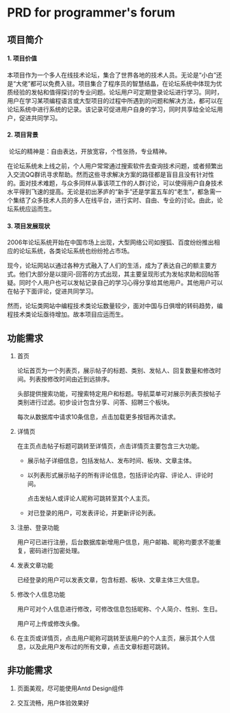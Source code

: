 # PRD for programmer's forum

## 项目简介

#### 1. 项目价值

​		本项目作为一个多人在线技术论坛，集合了世界各地的技术人员。无论是“小白”还是“大佬”都可以免费入驻。项目集合了程序员的智慧结晶，在论坛系统中体现为优质经验的发帖和值得探讨的专业问题。论坛用户可定期登录论坛进行学习。同时，用户在学习某项编程语言或大型项目的过程中所遇到的问题和解决方法，都可以在论坛系统中进行系统的记录。该记录可促进用户自身的学习，同时共享给全论坛用户，促进共同学习。

#### 2. 项目背景

​		论坛的精神是：自由表达，开放宽容，个性张扬，专业精神。

​		在论坛系统未上线之前，个人用户常常通过搜索软件去查询技术问题，或者频繁出入交流QQ群讯寻求帮助。然而这些寻求解决方案的路径都是盲目且没有针对性的。面对技术难题，与众多同样从事该项工作的人群讨论，可以使得用户自身技术水平得到飞速的提高。无论是初出茅庐的“新手”还是学富五车的“老生”，都急需一个集结了众多技术人员的多人在线平台，进行实时、自由、专业的讨论。由此，论坛系统应运而生。

#### 3. 项目发展现状

​		2006年论坛系统开始在中国市场上出现，大型网络公司如搜狐、百度纷纷推出相应的论坛系统，各类论坛系统也纷纷抢占市场。

​		现今，论坛网站以通过各种方式融入了人们的生活，成为了表达自己的额主要方式。他们大部分是以提问-回答的方式出现，其主要呈现形式为发帖求助和回帖答疑。同时个人用户也可以发帖记录自己的学习心得分享给其他用户。其他用户可以在帖子下面评论，促进共同学习。

​		然而，论坛类网站中编程技术类论坛数量较少，面对中国与日俱增的转码趋势，编程技术类论坛亟待增加。故本项目应运而生。



## 功能需求

1. 首页

   论坛首页为一个列表页，展示帖子的标题、类别、发帖人、回复数量和修改时间。列表按修改时间由近到远排序。

   头部提供搜索功能，可搜索特定用户和标题。导航菜单可对展示列表页按帖子类别进行过滤。初步设计包含分享、问答、招聘三个板块。

   每次从数据库中请求10条信息，点击加载更多按钮再次请求。

2. 详情页

   在主页点击帖子标题可跳转至详情页，点击详情页主要包含三大功能。

   + 展示帖子详细信息，包括发帖人、发布时间、板块、文章主体。

   + 以列表形式展示帖子的所有评论信息，包括评论内容、评论人、评论时间。

     点击发帖人或评论人昵称可跳转至其个人主页。

   + 对已登录的用户，可发表评论，并更新评论列表。

3. 注册、登录功能

   用户可已进行注册，后台数据库新增用户信息，用户邮箱、昵称均要求不能重复，密码进行加密处理。

4. 发表文章功能

   已经登录的用户可以发表文章，包含标题、板块、文章主体三大信息。

5. 修改个人信息功能

   用户可对个人信息进行修改，可修改信息包括昵称、个人简介、性别、生日。

   用户可上传或修改头像。

6. 在主页或详情页，点击用户昵称可跳转至该用户的个人主页，展示其个人信息，以及此用户发布过的所有文章，点击文章标题可跳转。



## 非功能需求

1. 页面美观，尽可能使用Antd Design组件

2. 交互流畅，用户体验效果好

   